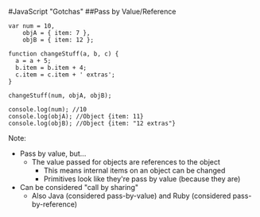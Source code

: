 #JavaScript "Gotchas"
##Pass by Value/Reference

```
var num = 10,
    objA = { item: 7 },
    objB = { item: 12 };

function changeStuff(a, b, c) {
  a = a + 5;
  b.item = b.item + 4;
  c.item = c.item + ' extras';
}

changeStuff(num, objA, objB);

console.log(num); //10
console.log(objA); //Object {item: 11}
console.log(objB); //Object {item: "12 extras"}
```

Note:
+ Pass by value, but...
    + The value passed for objects are references to the object
        + This means internal items on an object can be changed
        + Primitives look like they're pass by value (because they are)
+ Can be considered "call by sharing"
    + Also Java (considered pass-by-value) and Ruby (considered pass-by-reference)